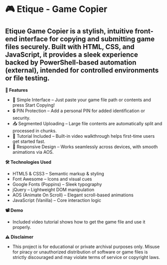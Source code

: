# 🎮 Etique - Game Copier
## Etique Game Copier is a stylish, intuitive front-end interface for copying and submitting game files securely. Built with HTML, CSS, and JavaScript, it provides a sleek experience backed by PowerShell-based automation (external), intended for controlled environments or file testing.

**🚀 Features**
- 🔗 Simple Interface – Just paste your game file path or contents and press Start Copying!
- 🔒 PIN Protection – Add a personal PIN for added identification or security.
- 📤 Segmented Uploading – Large file contents are automatically split and processed in chunks.
- 🎥 Tutorial Included – Built-in video walkthrough helps first-time users get started fast.
- 📱 Responsive Design – Works seamlessly across devices, with smooth animations via AOS.

**🛠️ Technologies Used**
- HTML5 & CSS3 – Semantic markup & styling
- Font Awesome – Icons and visual cues
- Google Fonts (Poppins) – Sleek typography
- jQuery – Lightweight DOM manipulation
- AOS (Animate On Scroll) – Elegant scroll-based animations
- JavaScript (Vanilla) – Core interaction logic

**📽️ Demo**
- Included video tutorial shows how to get the game file and use it properly.

**⚠️ Disclaimer**
- This project is for educational or private archival purposes only. Misuse for piracy or unauthorized distribution of software or game files is strictly discouraged and may violate terms of service or copyright laws.
